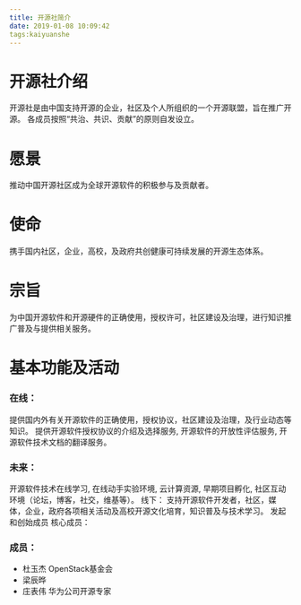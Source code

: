 ```yaml
---
title: 开源社简介
date: 2019-01-08 10:09:42
tags:kaiyuanshe
---
```


# 开源社介绍
开源社是由中国支持开源的企业，社区及个人所组织的一个开源联盟，旨在推广开源。 各成员按照“共治、共识、贡献”的原则自发设立。

# 愿景
推动中国开源社区成为全球开源软件的积极参与及贡献者。

# 使命
携手国内社区，企业，高校，及政府共创健康可持续发展的开源生态体系。

# 宗旨
为中国开源软件和开源硬件的正确使用，授权许可，社区建设及治理，进行知识推广普及与提供相关服务。

# 基本功能及活动

### 在线：
提供国内外有关开源软件的正确使用，授权协议，社区建设及治理，及行业动态等知识。
提供开源软件授权协议的介绍及选择服务, 开源软件的开放性评估服务, 开源软件技术文档的翻译服务。

### 未来：
开源软件技术在线学习, 在线动手实验环境, 云计算资源, 早期项目孵化, 社区互动环境（论坛，博客，社交，维基等）。
线下：
支持开源软件开发者，社区，媒体，企业，政府各项相关活动及高校开源文化培育，知识普及与技术学习。
发起和创始成员
核心成员：
        
### 成员：
- 杜玉杰 OpenStack基金会 
- 梁辰晔 
- 庄表伟 华为公司开源专家

